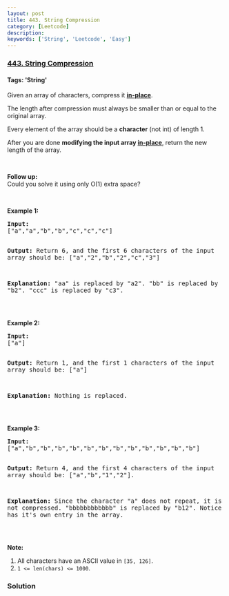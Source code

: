 ```yaml
---
layout: post
title: 443. String Compression
category: [Leetcode]
description: 
keywords: ['String', 'Leetcode', 'Easy']
---
```

### [443. String Compression](https://leetcode.com/problems/string-compression)

#### Tags: 'String'

<div class="content__u3I1 question-content__JfgR"><div><p>Given an array of characters, compress it <a href="https://en.wikipedia.org/wiki/In-place_algorithm" target="_blank"><b>in-place</b></a>.</p>
<p>The length after compression must always be smaller than or equal to the original array.</p>
<p>Every element of the array should be a <b>character</b> (not int) of length 1.</p>
<p>After you are done <b>modifying the input array <a href="https://en.wikipedia.org/wiki/In-place_algorithm" target="_blank">in-place</a></b>, return the new length of the array.</p>
 

<p><b>Follow up:</b><br/>
Could you solve it using only O(1) extra space?</p>
 

<p><b>Example 1:</b></p>
<pre><b>Input:</b>
["a","a","b","b","c","c","c"]

<b>Output:</b>
Return 6, and the first 6 characters of the input array should be: ["a","2","b","2","c","3"]

<b>Explanation:</b>
"aa" is replaced by "a2". "bb" is replaced by "b2". "ccc" is replaced by "c3".
</pre>
<p> </p>
<p><b>Example 2:</b></p>
<pre><b>Input:</b>
["a"]

<b>Output:</b>
Return 1, and the first 1 characters of the input array should be: ["a"]

<b>Explanation:</b>
Nothing is replaced.
</pre>
<p> </p>
<p><b>Example 3:</b></p>
<pre><b>Input:</b>
["a","b","b","b","b","b","b","b","b","b","b","b","b"]

<b>Output:</b>
Return 4, and the first 4 characters of the input array should be: ["a","b","1","2"].

<b>Explanation:</b>
Since the character "a" does not repeat, it is not compressed. "bbbbbbbbbbbb" is replaced by "b12".
Notice each digit has it's own entry in the array.
</pre>
<p> </p>
<p><b>Note:</b></p>
<ol>
<li>All characters have an ASCII value in <code>[35, 126]</code>.</li>
<li><code>1 &lt;= len(chars) &lt;= 1000</code>.</li>
</ol>
</div></div>

### Solution
